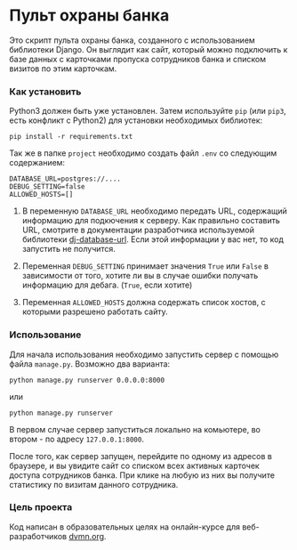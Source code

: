 # Пульт охраны банка

Это скрипт пульта охраны банка, созданного с использованием библиотеки Django. Он выглядит как сайт, который можно подключить
к базе данных с карточками пропуска сотрудников банка и списком визитов по этим карточкам.

### Как установить

Python3 должен быть уже установлен. 
Затем используйте `pip` (или `pip3`, есть конфликт с Python2) для установки необходимых библиотек:
```
pip install -r requirements.txt
```
Так же в папке `project` необходимо создать файл `.env` со следующим содержанием:
```dotenv
DATABASE_URL=postgres://....
DEBUG_SETTING=false
ALLOWED_HOSTS=[]
```
1) В переменную `DATABASE_URL` необходимо передать URL, содержащий информацию для подкючения к серверу. Как правильно составить
URL, смотрите в документации разработчика используемой библиотеки [dj-database-url](https://github.com/jazzband/dj-database-url/blob/master/README.rst).
Если этой информации у вас нет, то код запустить не получится. 

2) Переменная `DEBUG_SETTING` принимает значения `True` или `False` в зависимости от того, хотите ли вы в случае ошибки
получать информацию для дебага. (`True`, если хотите)

3) Переменная `ALLOWED_HOSTS` должна содержать список хостов, с которыми разрешено работать сайту.

### Использование

Для начала использования необходимо запустить сервер с помощью файла `manage.py`. Возможно два варианта:

```commandline
python manage.py runserver 0.0.0.0:8000
```
или
```commandline
python manage.py runserver
```
В первом случае сервер запуститься локально на комьютере, во втором - по адресу `127.0.0.1:8000`.

После того, как сервер запущен, перейдите по одному из адресов в браузере, и вы увидите сайт со списком всех активных карточек
доступа сотрудников банка. При клике на любую из них вы получите статистику по визитам данного сотрудника.

### Цель проекта

Код написан в образовательных целях на онлайн-курсе для веб-разработчиков [dvmn.org](https://dvmn.org/).